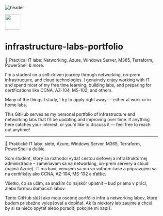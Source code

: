 ![header](https://capsule-render.vercel.app/api?animation=fadeIn&type=waving&color=gradient&height=100&section=header&text=My%20infra%20portfolio📝&fontSize=50)

<a href="https://www.linkedin.com/in/tom%C3%A1%C5%A1-paul%C3%ADny-b86451206/">
  <img height="50" src="https://user-images.githubusercontent.com/46517096/166973395-19676cd8-f8ec-4abf-83ff-da8243505b82.png"/>
</a>

# infrastructure-labs-portfolio

🔧 Practical IT labs: Networking, Azure, Windows Server, M365, Terraform, PowerShell & more.

I'm a student on a self-driven journey through networking, on-prem infrastructure, and cloud technologies. I genuinely enjoy working with IT and spend most of my free time learning, building labs, and preparing for certifications like CCNA, AZ-104, MS-102, and others.

Many of the things I study, I try to apply right away — either at work or in home labs.

This GitHub serves as my personal portfolio of infrastructure and networking labs that I’ll be updating and improving over time.
If anything here catches your interest, or you'd like to discuss it — feel free to reach out anytime!

-----

🔧 Praktické IT laby: siete, Azure, Windows Server, M365, Terraform, PowerShell a ďalšie.

Som študent, ktorý sa rozhodol vydať cestou sieťovej a infraštruktúrnej administrácie – zameriavam sa na networking, on-prem servery a cloud (najmä Azure). IT ma baví, venujem sa mu vo voľnom čase a pripravujem sa na certifikáty ako CCNA, AZ-104, MS-102 a ďalšie.

Všetko, čo sa učím, sa snažím čo najskôr uplatniť – buď priamo v práci, alebo formou domácich labov.

Tento GitHub slúži ako moje osobné portfólio infra a networking labov, ktoré budem priebežne vylepšovať a dopĺňať.
Ak ťa niektorý lab zaujme a chcel by si sa niečo opýtať alebo poradiť, pokojne mi napíš.
